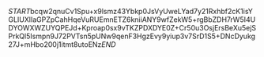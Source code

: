 $START$bcqw2qnuCv1Spu+x9lsmz43Ybkp0JsVyUweLYad7y21Rxhbf2cK1isYGLIUXlIaGPZpCahHqeVuRUEmnETZ6kniiANY9wfZekW5+rgBbZDH7rW5I4UDYOWXWZUYQPEJd+Kproap0sx9vTKZPDXDYE0Z+Cr50u3OsjErsBeXu5ejSPrkQl5Ismpn9J72PVTsn5pUNw9qenF3HgzEvy9yiup3v7SrD1S5+DNcDyukg27J+mHbo200j1itmt8utoENz$END$